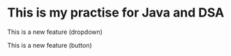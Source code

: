 # This is my practise for Java and DSA

<p>This is a new feature (dropdown)</p>
<p>This is a new feature (button)</p>
